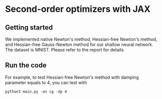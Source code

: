 # Second-order optimizers with JAX

## Getting started
We implemented native Newton's method, Hessian-free Newton's method, and Hessian-free Gauss-Newton method for our shallow neural network. The dataset is MNIST. Please refer to the report for details.

## Run the code
For example, to test Hessian-free Newton's method with damping parameter equals to 4, you can test with
```
python3 main.py -on cg -dp 4
```
